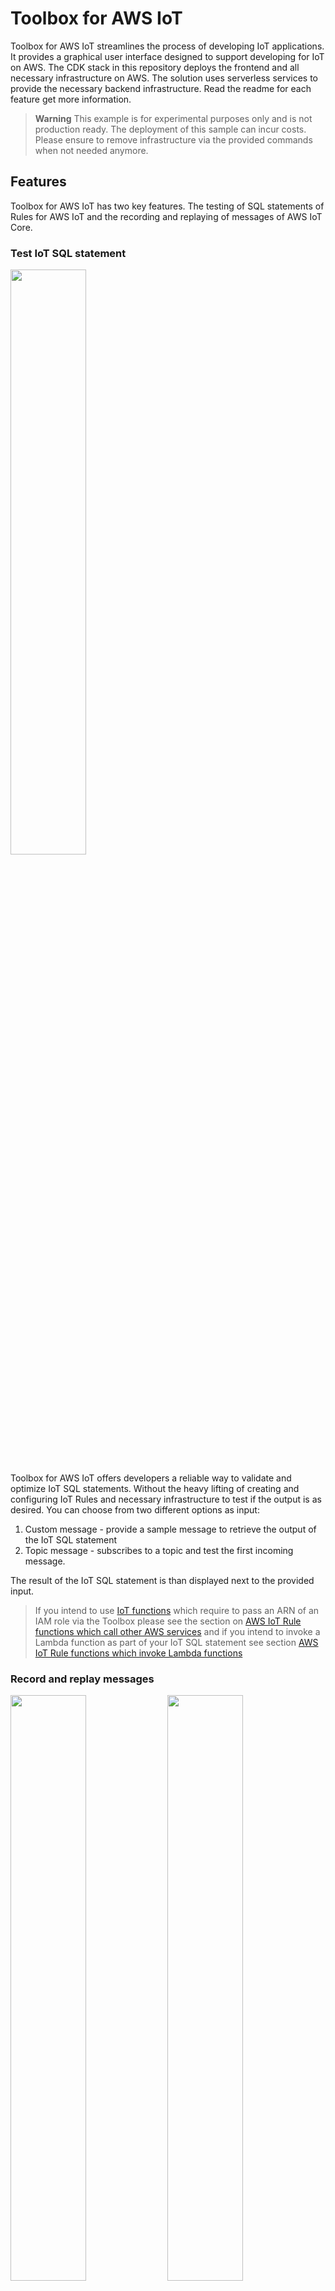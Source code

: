 # Toolbox for AWS IoT

Toolbox for AWS IoT streamlines the process of developing IoT applications. It provides a graphical user interface designed to support developing for IoT on AWS. The CDK stack in this repository deploys the frontend and all necessary infrastructure on AWS. The solution uses serverless services to provide the necessary backend infrastructure. Read the readme for each feature get more information. 

> **Warning**
> This example is for experimental purposes only and is not production ready. The deployment of this sample can incur costs. Please ensure to remove infrastructure via the provided commands when not needed anymore.

## Features

Toolbox for AWS IoT has two key features. The testing of SQL statements of Rules for AWS IoT and the recording and replaying of messages of AWS IoT Core.

### Test IoT SQL statement 
<p float="left">
    <img src="img/test_iot_rule/recordingTestIotSqlStatement.gif" width="49%" />
</p>
Toolbox for AWS IoT offers developers a reliable way to validate and optimize IoT SQL statements. Without the heavy lifting of creating and configuring IoT Rules and necessary infrastructure to test if the output is as desired. You can choose from two different options as input: 

1) Custom message - provide a sample message to retrieve the output of the IoT SQL statement 
2) Topic message - subscribes to a topic and test the first incoming message. 

The result of the IoT SQL statement is than displayed next to the provided input.

> If you intend to use [IoT functions](https://docs.aws.amazon.com/iot/latest/developerguide/iot-sql-functions.html) which require to pass an ARN of an IAM role via the Toolbox please see the section on [AWS IoT Rule functions which call other AWS services](#aws-iot-rule-sql-functions) and if you intend to invoke a Lambda function as part of your IoT SQL statement see section [AWS IoT Rule functions which invoke Lambda functions](#aws-iot-rule-sql-lambda) 
### Record and replay messages
<p float="left">
  <img src="img/record_replay_message/screenshot_record_message.png" width="49%" />
  <img src="img/record_replay_message/screenshot_replay_message.png" width="49%" />
</p>
Recording and replaying messages allows for end-to-end testing of applications in development. Toolbox for AWS IoT records, saves and replays MQTT messages. The replay functionality replays the messages on demand in the same timely order either on the same topic(s) or with an added prefix. Each recording consists of a name, timestamps and the recorded topics. Previous recordings can be either started at the same time or one after the other

## How to use Toolbox for AWS IoT

After completing the [Prerequisites](#prerequisites) and [Getting started](#getting-started) you can start using the Toolbox for AWS IoT. Open the frontend link of the CDK output. A password was sent to the provided email address during deployment.

### Prerequisites

Before installing this sample, make sure you have the following installed:

1. [AWS CLI](https://aws.amazon.com/cli/)  
2. [Docker](https://docs.docker.com/get-docker/) 
3. [AWS CDK v2](https://docs.aws.amazon.com/cdk/v2/guide/getting_started.html#getting_started_install) 
4. [Configure your AWS CLI](https://docs.aws.amazon.com/cli/latest/userguide/cli-configure-quickstart.html) 
5. [Bootstrap AWS CDK in your target account](https://docs.aws.amazon.com/cdk/v2/guide/getting_started.html#getting_started_bootstrap) 


### Getting started

> **Note**
> This architecture creates resources that have costs associated with them. Please see the [AWS Pricing](https://aws.amazon.com/pricing/) page for details and make sure to understand the costs before deploying this stack.

After completing the prerequisites run the following commands to deploy the full solution! A user with your specified 
email address will be created in the Cognito User Pool and the temporary password will be sent to you. Deployment takes several minutes because it creates an optimized production build for the frontend and creates cloudfront distribution.
If you wish to deploy the solution without an initial user and instead create the user yourself in the Cognito User Pool,
deploy the solution without the `-c initialUserEmail=<your email address>` parameter. 

```
cd cdk
npm install
npx cdk deploy --all -c initialUserEmail=<your email address> -c region=<region>
```
> If you intend to test [IoT functions](https://docs.aws.amazon.com/iot/latest/developerguide/iot-sql-functions.html) which require to pass an ARN of an IAM role via the Toolbox please see the section on [AWS IoT Rule functions which call other AWS services](#aws-iot-rule-sql-functions) 

In case you want to deploy the solution without the frontend (e.g. while customizing the CDK stack), run
```
npx cdk deploy --all -c initialUserEmail=<your email address> -c region=<region> -c deployFrontend=false
```

To run the integration tests
```
npm run integ-test
```
## How the application works 

The frontend is a single page application hosted in a [Amazon S3](https://aws.amazon.com/s3/) bucket via [Amazon Cloudfront](https://aws.amazon.com/cloudfront/). 


### How Test IoT SQL statement works

You have two options to provide input to your SQL statement:

1) Custom message - provide a sample message to retrieve the output of the IoT SQL statement.
2) Topic message - subscribes to a topic and test the first incoming message. 

All requests are synchronous and targeted towards [Amazon API Gateway](https://aws.amazon.com/api-gateway/). The API Gateway invokes a [AWS Lambda](https://aws.amazon.com/lambda/) which invokes the correct [AWS Step Function](https://aws.amazon.com/step-functions/) state machine. Details of each Step Function per feature are listed below.

![gui](img/test_iot_rule/overview_messages.png)

### Custom message
The flow for the custom message is orchestrated via AWS Step Functions. The custom message including a task token is ingested to a temporary IoT rule with the SQL statement which sends the result to an AWS Lambda function. The Lambda returns the result back to the AWS Step Function and sends a task success.

![Flow Custom Message](img/test_iot_rule/flow_custom_message.png)

The AWS Step Function creates the necessary infrastructure and deletes it afterwards. The flow is the following:

1. Define name for temporary IoT Rule
2. Create temporary IoT Rule which is created using the test SQL statement. The statement excludes the WHERE clause to avoid an unintended invocation.
3. Catch SQL exception if the SQL statement is malformed
4. Ingests a message via basic ingest to the rule. The message contains a task token as value. The result is forward to a receiving Lambda which forwards the token back to Step Function and reports a success.
5. Report timeout if no output is received.
6. Delete temporary IoT rule.


![Step Function Custom Message](img/test_iot_rule/sfn_custom_message_description_test_iot_rule.jpg)

### Topic message
The flow for topic message is orchestrated via AWS Step Functions. An IoT Rule is created to get the first incoming message on the topic in the SQL statement. The rule adds a task token as value. If a message is received it is ingested into an IoT rule which contains the SQL statement which is to be tested. The rule forwards the output to a AWS Lambda function. The AWS Lambda function returns the result back to the AWS Step Function and sends a task success.

![Flow Topic Message](img/test_iot_rule/flow_topic_message.png)

The AWS Step Function creates the necessary infrastructure and deletes it afterwards. The flow is the following:


1. Define name for temporary IoT Rules
2. Create temporary IoT Rules. The get message rule to fetch the first message incoming the to topic specified in the WHERE clause in the IoT SQL test statement. This rule includes the task token as user property. 
3. If no message is received for this topic the state triggers a timeout.
4. Next, the ingest message rule is created. This rule contains the SQL statement excluding the WHERE clause and forwards the task token. The result message is forwarded to a Lambda which sends a task success back to the step function.
3. Catch SQL exception if the SQL statement is malformed.
4. Ingests a message via basic ingest to the rule. The message contains the task token as value. The result is forward to a receiving Lambda which sends the token back to Step Function and reports a task success.
5. Report timeout if no output is received.
6. Delete temporary IoT rules.

![Step Function Custom Message](img/test_iot_rule/sfn_topic_message_description_test_iot_rule.jpg)

### How Record and replay messages works
You can record MQTT messages and replay them. All requests are synchronous and targeted towards an Amazon API Gateway. The Amazon API Gateway invokes the corresponding Lambda.

#### Record messages
The user sends a request to an Amazon API Gateway which invokes a AWS Lambda function. The AWS Lambda writes the metadata information (name, topic, ...) to a Amazon Dynamo DB table. Next, the AWS Lambda function creates the temporary IoT rule which stores all incoming messages on the specified topic in a Amazon Dynamo DB table.

![Overview](img/record_replay_message/overview_record_message.png)

With a separate request the user can stop the recording. This deletes the IoT rule and completes the metadata fields like start/stop time in the Amazon Dynamo DB table.

#### Replay messages

To start a replay the user defines the recording(s) and if desired a topic prefix. An AWS Lambda function starts an Amazon ECS Fargate task. This task gets all information about the recording(s) from the table, gets the messages which belong to the recording(s) and replays them in the same timely order to IoT core.

![Overview](img/record_replay_message/overview_replay_message.png)

The replay task automatically stops if all messages are replayed, but can be manually cancelled from the user via an API call.

#### Technical details

The record and replay functionality saves the information in three different Amazon Dynamo DB tables:

**Metadata** - stores the metadata information about a recording

| recordingId (Partition key) | createdAt | recordingName | status                                                                                    | topic            |
| :-------------------------- | --------: | ------------: | ----------------------------------------------------------------------------------------: | ---------------: |
| unique ID                   | timestamp | given name    | PREPARING <br /> IN_PROGRESS <br /> FINISHED <br /> ABORTED <br /> FAILED <br /> DELETING | recorded topic(s)|


**Recording** - contains the recorded messages

| recordingId (Partition key) | timestamp (Sort key) | message        | mqttProperties          | topic            | userProperties          |
| :-------------------------- | -------------------: | -------------: | ----------------------: | ---------------: | ----------------------: |
| unique ID                   | timestamp            | message content| message mqtt properties | message topic    | message user properties |


**Replay history** - contains the replay history of records

| recordingId (Partition key) | replayId (Sort key)  | recordingName        | status                                                                                    | taskId          | topicPrefix             |
| :-------------------------- | -------------------: | -------------------: | ----------------------------------------------------------------------------------------: | --------------: | ----------------------: |
| unique ID                   | timestamp            | given name           | PREPARING <br /> IN_PROGRESS <br /> FINISHED <br /> ABORTED <br /> FAILED <br /> DELETING | ID of ECS task  | topic prefix for replay |

## Security

> **Warning**
This application was written for demonstration and educational purposes and not for production use. The [Security Pillar of the AWS Well-Architected Framework](https://docs.aws.amazon.com/wellarchitected/latest/security-pillar/welcome.html) can support you in further adopting the sample into a production deployment in addition to your own established processes. Take note of the following:

- The application uses encryption in transit and at rest with AWS-managed keys where applicable. Optionally, use [AWS KMS](https://aws.amazon.com/kms/) with [DynamoDB](https://docs.aws.amazon.com/kms/latest/developerguide/services-dynamodb.html), [CloudWatch](https://docs.aws.amazon.com/en_en/AmazonCloudWatch/latest/logs/encrypt-log-data-kms.html), and [S3](https://docs.aws.amazon.com/kms/latest/developerguide/services-s3.html) for more control over encryption keys.

- This application uses [Powertools for AWS Lambda (Python)](https://github.com/aws-powertools/powertools-lambda-python) to log to inputs and outputs to CloudWatch Logs. Per default, this can include sensitive data contained in user input. Adjust the log level and remove log statements to fit your security requirements.

- In order to simplify the setup of the demo, this solution uses AWS managed policies associated to IAM roles that contain wildcards on resources. Please consider to further scope down the policies as you see fit according to your needs. 

- If your security controls require inspecting network traffic, consider to attach the Lambda functions to a VPC via its [`VpcConfig`](https://docs.aws.amazon.com/AWSCloudFormation/latest/UserGuide/aws-properties-lambda-function-vpcconfig.html).

> **Note**
Even though we provide the Toolbox for AWS IoT as a sample which is not intended for production usage, it is deployed on public endpoints. Therefore, by default the CDK stack will deploy the following security-related configurations as well.


In case you already have controls in place (e.g. AWS WAF), your organizations policies restrict which types of resources you are allowed to create, or you want to reduce cost, each control can be disabled. To disable a control, either
 - set the respective CDK context variable in [cdk.json](cdk/cdk.json) to `false`
 - pass the context variable on the command line when deploying, e.g. `npx cdk deploy --all -c initialUserEmail=<your email address> -c enableApiLogging=false`
 - set the respective environment variable to false before deploying the stack, e.g. `export TOOLBOX_ENABLE_API_LOGGING=false`

> **_NOTE:_**  AWS WAF for CloudFront requires creation of the WebACL in the _us-east-1_ region. Many customers restrict which regions are usable. To enable a hassle-free deployment we therefore decided to not deploy AWS WAF for CloudFront by default but recommend to do so.  

| Control                        | Description                                                                                | Enabled by default | CDK context variable      | Environment variable                | Further information                                                                                                                                |      
|--------------------------------|--------------------------------------------------------------------------------------------|--------------------|---------------------------|-------------------------------------|----------------------------------------------------------------------------------------------------------------------------------------------------|
| Amazon API Gateway Access Logs | Logs all API Gateway Requests to CloudWatch                                                | ✅                  | `enableApiLogging`        | `TOOLBOX_ENABLE_API_LOGGING`        | [API Gateway access logging](https://docs.aws.amazon.com/apigateway/latest/developerguide/set-up-logging.html#set-up-access-logging-using-console) |
| Amazon CloudFront Access Logs  | Logs all Cloudfront Requests to an S3 bucket                                               | ✅                  | `enableCloudFrontLogging` | `TOOLBOX_ENABLE_CLOUDFRONT_LOGGING` | [CloudFront access logging](https://docs.aws.amazon.com/en_en/AmazonCloudFront/latest/DeveloperGuide/AccessLogs.html)                              |
| Amazon S3 Access Logs          | Logs all requests to the SPA and CloudFront access logs bucket to a separate bucket        | ✅                  | `enableS3Logging`         | `TOOLBOX_ENABLE_S3_LOGGING`         | [S3 access logging](https://docs.aws.amazon.com/AWSCloudFormation/latest/UserGuide/aws-properties-s3-bucket-loggingconfig.html)                    |
| Amazon VPC Flow Logs           | Logs all VPC traffic of the message replay cluster VPC to CloudWatch                       | ✅                  | `enableVpcLogging`        | `TOOLBOX_ENABLE_VPC_LOGGING`        | [VPC Flow logs](https://docs.aws.amazon.com/en_en/vpc/latest/userguide/flow-logs.html)                                                             |
| AWS WAF                        | Enables WAF with the Common Rule Set and the IP Reputation List on API Gateway and Cognito | ✅                  | `enableWAF`               | `TOOLBOX_ENABLE_WAF`                | [AWS WAF](https://docs.aws.amazon.com/en_en/waf/latest/developerguide/waf-chapter.html)                                                            |
| AWS WAF - CloudFront           | Enables WAF with the Common Rule Set and the IP Reputation List on CloudFront              | ❌                  | `enableCloudFrontWAF`     | `TOOLBOX_ENABLE_CLOUDFRONT_WAF`     | [AWS WAF](https://docs.aws.amazon.com/en_en/waf/latest/developerguide/waf-chapter.html)                                                            |

### AWS IoT Rule SQL functions
AWS IoT Rule SQL provides several [functions](https://docs.aws.amazon.com/iot/latest/developerguide/iot-sql-functions.html) which allow you to retrieve data from other AWS services, such as `get_thing_shadow` or `get_dyanmodb`.
These functions expect the ARN of an IAM role, which grants the rules engine permission to invoke the service, as a parameter. For example,
for `get_dynamodb` you need to provide a role which allows `dynamodb:GetItem`. For security reasons the Toolbox for AWS IoT cannot
create the those roles itself during deployment as the permission scope would be too broad. 

If you want to use those functions you need to create the respective roles and provide their ARNs during deployment time of the Toolbox for AWS IoT.
To do this, 
- create an IAM role which can be assumed by AWS IoT and contains the required permissions (see the example below)
- (re-)deploy the Toolbox for AWS IoT with the role ARN(s) passed as parameter, separated by a comma:
  ```
  npx cdk deploy --all -c initialUserEmail=<your email address> -c region=<region> -c ruleRoleArns=arn:aws:iam::<account-id>:role/<role1>,arn:aws:iam::<account-id>:role/<role2>
  ```

Here is an example policy and trust policy which allows the rules engine to query for thing shadows

_Trust policy_
```json
{
    "Version": "2012-10-17",
    "Statement": [
        {
            "Sid": "",
            "Effect": "Allow",
            "Principal": {
                "Service": "iot.amazonaws.com"
            },
            "Action": "sts:AssumeRole"
        }
    ]
}
```
_Permission policy_
```json
{
  "Version": "2012-10-17",
  "Statement": [
    {
      "Sid": "Statement1",
      "Effect": "Allow",
      "Action": [
        "iot:GetThingShadow"
      ],
      "Resource": [
        "*"
      ]
    }
  ]
}
```

### AWS IoT Rule SQL Lambda
AWS IoT can invoke a Lambda function on the MQTT message for advanced processing. If you want to invoke a Lambda function, you must grant AWS IoT `lambda:InvokeFunction` permissions to invoke the specified Lambda function. As part of each IoT SQL statements test run the Toolbox creates a temporary IoT rule with the name prefix `iottoolbox_ingest_`. The [documentation to call a Lambda](https://docs.aws.amazon.com/iot/latest/developerguide/iot-sql-functions.html#iot-func-aws-lambda) shows a more detailed overview.

Here is an example to how to grant the `lambda:InvokeFunction` permission using the AWS CLI:
```
aws lambda add-permission --function-name "function_name"
--region "region"
--principal iot.amazonaws.com 
--source-arn arn:aws:iot:eu-central-1:account_id:rule/iottoolbox_ingest_*
--source-account "account_id"
--statement-id "unique_id" 
--action "lambda:InvokeFunction"
```

## Cleanup
1) Empty the Amazon S3 bucket created as part of the CDK stack.
2) Run `npx cdk destroy` to cleanup all related resources in your account. 
3) Delete DynamoDB tables manually

## Contributing

See [CONTRIBUTING](CONTRIBUTING.md#security-issue-notifications) for more information.

## License
This library is licensed under the Apache 2.0 License. See the [LICENSE](LICENSE) file.
